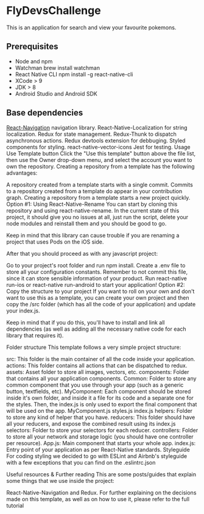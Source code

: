 # FlyDevsChallenge
 This is an application for search and view your favourite pokemons.

## Prerequisites
 - Node and npm 
 - Watchman brew install watchman
 - React Native CLI npm install -g react-native-cli
 - XCode > 9
 - JDK > 8
 - Android Studio and Android SDK
## Base dependencies
[React-Navigation](https://reactnavigation.org/) navigation library.
React-Native-Localization for string localization.
Redux for state management.
Redux-Thunk to dispatch asynchronous actions.
Redux devtools extension for debbuging.
Styled components for styling.
react-native-vector-icons
Jest for testing.
Usage
Use Template button
Click the "Use this template" button above the file list, then use the Owner drop-down menu, and select the account you want to own the repository. Creating a repository from a template has the following advantages:

A repository created from a template starts with a single commit.
Commits to a repository created from a template do appear in your contribution graph.
Creating a repository from a template starts a new project quickly.
Option #1: Using React-Native-Rename
You can start by cloning this repository and using react-native-rename. In the current state of this project, it should give you no issues at all, just run the script, delete your node modules and reinstall them and you should be good to go.

Keep in mind that this library can cause trouble if you are renaming a project that uses Pods on the iOS side.

After that you should proceed as with any javascript project:

Go to your project's root folder and run npm install.
Create a .env file to store all your configuration constants. Remember to not commit this file, since it can store sensible information of your product.
Run react-native run-ios or react-native run-android to start your application!
Option #2: Copy the structure to your project
If you want to roll on your own and don't want to use this as a template, you can create your own project and then copy the /src folder (which has all the code of your application) and update your index.js.

Keep in mind that if you do this, you'll have to install and link all dependencies (as well as adding all the necessary native code for each library that requires it).

Folder structure
This template follows a very simple project structure:

src: This folder is the main container of all the code inside your application.
actions: This folder contains all actions that can be dispatched to redux.
assets: Asset folder to store all images, vectors, etc.
components: Folder that contains all your application components.
Common: Folder to store any common component that you use through your app (such as a generic button, textfields, etc).
MyComponent: Each component should be stored inside it's own folder, and inside it a file for its code and a separate one for the styles. Then, the index.js is only used to export the final component that will be used on the app.
MyComponent.js
styles.js
index.js
helpers: Folder to store any kind of helper that you have.
reducers: This folder should have all your reducers, and expose the combined result using its index.js
selectors: Folder to store your selectors for each reducer.
controllers: Folder to store all your network and storage logic (you should have one controller per resource).
App.js: Main component that starts your whole app.
index.js: Entry point of your application as per React-Native standards.
Styleguide
For coding styling we decided to go with ESLint and Airbnb's styleguide with a few exceptions that you can find on the .eslintrc.json

Useful resources & Further reading
This are some posts/guides that explain some things that we use inside the project:

React-Native-Navigation and Redux.
For further explaining on the decisions made on this template, as well as on how to use it, please refer to the full tutorial
